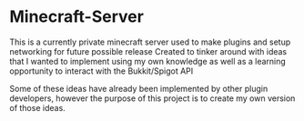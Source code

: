 # Minecraft-Server
This is a currently private minecraft server used to make plugins and setup networking for future possible release
Created to tinker around with ideas that I wanted to implement using my own knowledge as well as a learning opportunity to interact with the Bukkit/Spigot API

Some of these ideas have already been implemented by other plugin developers, however the purpose of this project is to create my own version of those ideas.
